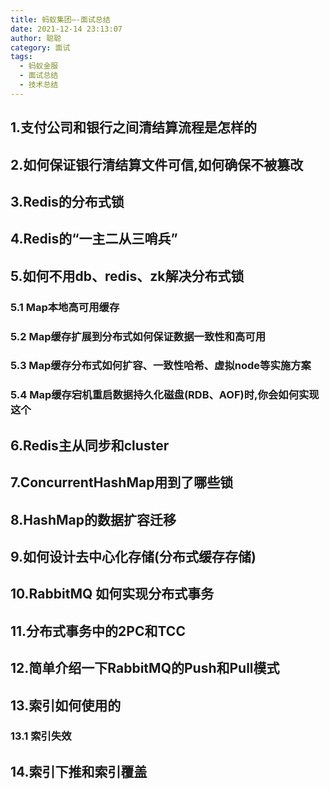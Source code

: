 ```yaml
---
title: 蚂蚁集团—-面试总结
date: 2021-12-14 23:13:07
author: 聪聪
category: 面试
tags:
  - 蚂蚁金服
  - 面试总结
  - 技术总结
---
```


## 1.支付公司和银行之间清结算流程是怎样的

## 2.如何保证银行清结算文件可信,如何确保不被篡改

## 3.Redis的分布式锁

## 4.Redis的“一主二从三哨兵”

## 5.如何不用db、redis、zk解决分布式锁

### 5.1 Map本地高可用缓存

### 5.2 Map缓存扩展到分布式如何保证数据一致性和高可用

### 5.3 Map缓存分布式如何扩容、一致性哈希、虚拟node等实施方案

### 5.4 Map缓存宕机重启数据持久化磁盘(RDB、AOF)时,你会如何实现这个

## 6.Redis主从同步和cluster

## 7.ConcurrentHashMap用到了哪些锁

## 8.HashMap的数据扩容迁移

## 9.如何设计去中心化存储(分布式缓存存储)

## 10.RabbitMQ 如何实现分布式事务

## 11.分布式事务中的2PC和TCC

## 12.简单介绍一下RabbitMQ的Push和Pull模式

## 13.索引如何使用的

### 13.1 索引失效

## 14.索引下推和索引覆盖

